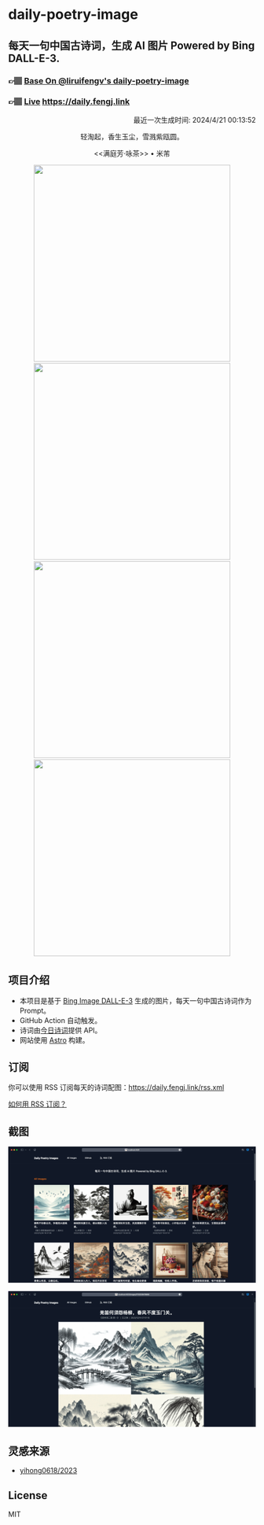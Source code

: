 
# daily-poetry-image

## 每天一句中国古诗词，生成 AI 图片 Powered by Bing DALL-E-3.

### 👉🏽 [Base On @liruifengv's daily-poetry-image](https://github.com/liruifengv/daily-poetry-image)

### 👉🏽 [Live](https://daily.fengj.link) https://daily.fengj.link

<p align="right">
  最近一次生成时间: 2024/4/21 00:13:52
</p>
<p align="center">
轻淘起，香生玉尘，雪溅紫瓯圆。
</p>
<p align="center">
<<满庭芳·咏茶>> • 米芾
</p>
<p align="center">
<img src="https://tse4.mm.bing.net/th/id/OIG3.Va22CTl6AzQLxM.2VZq3" height="400" width="400" />
<img src="https://tse1.mm.bing.net/th/id/OIG3.4RKa2.dGPKeaTlua77Qm" height="400" width="400" />
<img src="https://tse4.mm.bing.net/th/id/OIG3.U6Id.MG45SwL2LSjaRV0" height="400" width="400" />
<img src="https://tse1.mm.bing.net/th/id/OIG3.V0C9R62htwQY6N82Yo2O" height="400" width="400" />
</p>

## 项目介绍

-   本项目是基于 [Bing Image DALL-E-3](https://www.bing.com/images/create) 生成的图片，每天一句中国古诗词作为 Prompt。
-   GitHub Action 自动触发。
-   诗词由[今日诗词](https://www.jinrishici.com/)提供 API。
-   网站使用 [Astro](https://astro.build) 构建。

## 订阅

你可以使用 RSS 订阅每天的诗词配图：https://daily.fengj.link/rss.xml

[如何用 RSS 订阅？](https://zhuanlan.zhihu.com/p/55026716)

## 截图

![图片列表](./screenshots/Snipaste_2023-12-28_21-00-26.png)

![图片详情](./screenshots/Snipaste_2023-12-28_21-00-53.png)

## 灵感来源

-   [yihong0618/2023](https://github.com/yihong0618/2023)

## License

MIT
